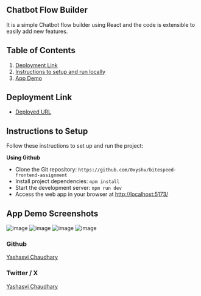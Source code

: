 ## Chatbot Flow Builder

It is a simple Chatbot flow builder using React and the code is extensible to easily add new features.

## Table of Contents

1. [Deployment Link](#deployment-link)
2. [Instructions to setup and run locally ](#instructions-to-setup)
3. [App Demo](#app-demo-screenshots)

## Deployment Link

- [Deployed URL]()

## Instructions to Setup

Follow these instructions to set up and run the project:

**Using Github**

- Clone the Git repository: `https://github.com/0xyshv/bitespeed-frontend-assignment`
- Install project dependencies: `npm install`
- Start the development server: `npm run dev`
- Access the web app in your browser at [http://localhost:5173/](http://localhost:5173/)

## App Demo Screenshots

![image](/public/appDemo/1.png)
![image](/public/appDemo/2.jpg)
![image](/public/appDemo/3.jpg)
![image](/public/appDemo/4.jpg)

### Github

[Yashasvi Chaudhary](https://github.com/0xyshv)

### Twitter / X

[Yashasvi Chaudhary](https://twitter.com/0xyshv)
